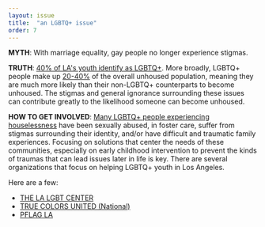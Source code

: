 ```yaml
---
layout: issue
title:  "an LGBTQ+ issue"
order: 7
---
```

<strong>MYTH</strong>: With marriage equality, gay people no longer experience stigmas.

<strong>TRUTH</strong>: [40% of LA's youth identify as LGBTQ+](https://lacontroller.org/press-releases/l-a-controller-maps-lgbtq-resources-to-connect-homeless-youth-with-services/). More broadly, LGBTQ+ people make up [20-40%](https://www.ncbi.nlm.nih.gov/pmc/articles/PMC6695950/) of the overall unhoused population, meaning they are much more likely than their non-LGBTQ+ counterparts to become unhoused. The stigmas and general ignorance surrounding these issues can contribute greatly to the likelihood someone can become unhoused.

<strong>HOW TO GET INVOLVED</strong>: [Many LGBTQ+ people experiencing houselessness](https://www.hrc.org/resources/sexual-assault-and-the-lgbt-community) have been sexually abused, in foster care, suffer from stigmas surrounding their identity, and/or have difficult and traumatic family experiences. Focusing on solutions that center the needs of these communities, especially on early childhood intervention to prevent the kinds of traumas that can lead issues later in life is key. There are several organizations that focus on helping LGBTQ+ youth in Los Angeles.

Here are a few:

- [THE LA LGBT CENTER](https://lalgbtcenter.org/social-service-and-housing/youth/homelessness)
- [TRUE COLORS UNITED (National)](https://truecolorsunited.org/)
- [PFLAG LA](https://pflag.org/chapter/pflag-los-angeles)
